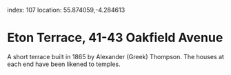 index: 107
location: 55.874059,-4.284613

# Eton Terrace, 41-43 Oakfield Avenue

A short terrace built in 1865 by Alexander (Greek) Thompson.  The
houses at each end have been likened to temples.

